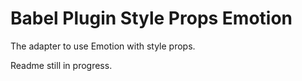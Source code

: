 # Babel Plugin Style Props Emotion <!-- omit in toc -->

The adapter to use Emotion with style props.

Readme still in progress.
